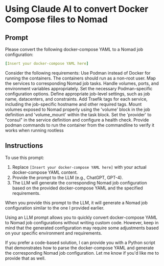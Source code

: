 # Using Claude AI to convert Docker Compose files to Nomad


## Prompt

Please convert the following docker-compose YAML to a Nomad job configuration:

```yaml
[Insert your docker-compose YAML here]
```

Consider the following requirements:
Use Podman instead of Docker for running the containers.
The containers should run as a non-root user.
Map the services to corresponding Nomad job tasks.
Handle volumes, ports, and environment variables appropriately.
Set the necessary Podman-specific configuration options.
Define appropriate job-level settings, such as job name, datacenters, and constraints.
Add Traefik tags for each service, including the job-specific hostname and other required tags.
Mount volumes exposed to Nomad properly using the 'volume' block in the job definition and 'volume_mount' within the task block.
Set the 'provider' to "consul" in the service definition and configure a health check.
Provide podman commands to run the container from the commandline to verify it works when running rootless

## Instructions

To use this prompt:
1. Replace `[Insert your docker-compose YAML here]` with your actual docker-compose YAML content.
2. Provide the prompt to the LLM (e.g., ChatGPT, GPT-4).
3. The LLM will generate the corresponding Nomad job configuration based on the provided docker-compose YAML and the specified requirements.

When you provide this prompt to the LLM, it will generate a Nomad job configuration similar to the one I provided earlier.

Using an LLM prompt allows you to quickly convert docker-compose YAML to Nomad job configurations without writing custom code. However, keep in mind that the generated configuration may require some adjustments based on your specific environment and requirements.

If you prefer a code-based solution, I can provide you with a Python script that demonstrates how to parse the docker-compose YAML and generate the corresponding Nomad job configuration. Let me know if you'd like me to provide that as well.